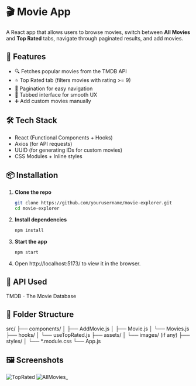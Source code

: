 # 🎬 Movie App

A React app that allows users to browse movies, switch between **All Movies** and **Top Rated** tabs, navigate through paginated results, and add movies.

## 🚀 Features

- 🔍 Fetches popular movies from the TMDB API
- ⭐ Top Rated tab (filters movies with rating >= 9)
- 📄 Pagination for easy navigation
- 🧭 Tabbed interface for smooth UX
- ➕ Add custom movies manually

## 🛠️ Tech Stack

- React (Functional Components + Hooks)
- Axios (for API requests)
- UUID (for generating IDs for custom movies)
- CSS Modules + Inline styles

## 📦 Installation

1. **Clone the repo**
   ```bash
   git clone https://github.com/yourusername/movie-explorer.git
   cd movie-explorer

2. **Install dependencies**
   ```bash
   npm install

3. **Start the app**
   ```bash
   npm start
   
4. Open http://localhost:5173/ to view it in the browser.

## 🧪 API Used
TMDB - The Movie Database

## 📂 Folder Structure
src/
├── components/
│   ├── AddMovie.js
│   ├── Movie.js
│   └── Movies.js
├── hooks/
│   └── useTopRated.js
├── assets/
│   └── images/  (if any)
├── styles/
│   └── *.module.css
└── App.js

## 🖼️ Screenshots
![TopRated](https://github.com/user-attachments/assets/09d4e1dd-4095-4024-b070-19c915bac0a3)
![AllMovies_](https://github.com/user-attachments/assets/f6e3f479-55bb-4c4f-9b9b-6b28089391de)

   
